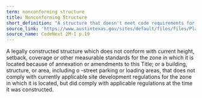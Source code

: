 ```yaml
---
term: nonconforming structure
title: Nonconforming Structure
short_definition: "A structure that doesn't meet code requirements for a particular zone but can still be built legally."
source_link: 'https://www.austintexas.gov/sites/default/files/files/Planning/CodeNEXT/ALDC_PRD_23_LandDevelopmentCode_Combined_2017_0130_web.pdf'
source_name: CodeNext 2M-1 p.19
---
```



A legally constructed structure which does not conform with current height, setback, coverage or other measurable standards for the zone in which it is located because of annexation or amendments to this Title; or a building, structure, or area, including o -street parking or loading areas, that does not comply with currently applicable site development regulations for the zone in which it is located, but did comply with applicable regulations at the time it was constructed.